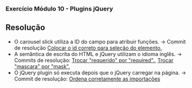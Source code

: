 ### Exercício Módulo 10 - Plugins jQuery

## Resolução

- O carousel slick utiliza a ID do campo para atribuir funções. -> Commit de resolução [Colocar o id correto para seleção do elemento.](https://github.com/ironviper/atividade-resolver-erros/commit/87b73316d9e2c89cb1499afd0a88099e3ef55025?diff=split&w=0)
- A semântica de escrita do HTML e jQuery utilizam o idioma inglês. -> Commits de resolução: [Trocar "requerido" por "required".](https://github.com/ironviper/atividade-resolver-erros/commit/7a5a72e65e2f55ddf4b9e8dfd6dcb410a30a680a?diff=split&w=0), [Trocar "mascara" por "mask".](https://github.com/ironviper/atividade-resolver-erros/commit/4222d3e02bb73e28075dc50252ca131f73da3a63?diff=split&w=0)
- O jQuery plugin só executa depois que o jQuery carregar na página. -> Commit de resolução: [Ordena corretamente as importações](https://github.com/ironviper/atividade-resolver-erros/commit/9e9df300fef1249405031186ae7c585cab45ccf9?diff=split&w=0)